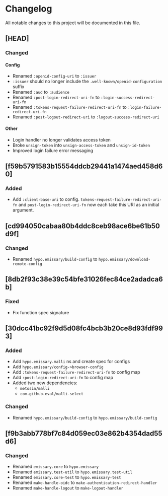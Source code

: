 # Changelog

All notable changes to this project will be documented in this file.

## [HEAD]

### Changed

#### Config

- Renamed `:openid-config-uri` to `:issuer`
- `:issuer` should no longer include the `.well-known/openid-configuration` suffix
- Renamed `:aud` to `:audience`
- Renamed `:post-login-redirect-uri-fn` to `:login-success-redirect-uri-fn`
- Renamed `:tokens-request-failure-redirect-uri-fn` to `:login-failure-redirect-uri-fn`
- Renamed `:post-logout-redirect-uri` to `:logout-success-redirect-uri`

#### Other

- Login handler no longer validates access token
- Broke `unsign-token` into `unsign-access-token` and `unsign-id-token`
- Improved login failure error messaging

## [f59b5791583b15554ddcb29441a1474aed458d60]

### Added

- Add `:client-base-uri` to config. `tokens-request-failure-redirect-uri-fn` and
  `post-login-redirect-uri-fn` now each take this URI as an initial argument.

## [cd994050cabaa80b4ddc8ceb98ace6be61b50d9f]

### Changed

- Renamed `hypo.emissary/build-config` to `hypo.emissary/download-remote-config`

## [8db2f93c38e39c54bfe31026fec84ce2adadca6b]

### Fixed

- Fix function spec signature

## [30dcc41bc92f9d5d08fc4bcb3b20ce8d93fdf993]

### Added

 - Add `hypo.emissary.malli` ns and create spec for configs
 - Add `hypo.emissary/config->browser-config`
 - Add `:tokens-request-failure-redirect-uri-fn` to config map
 - Add `:post-login-redirect-uri-fn` to config map
 - Added two new dependencies:
   - `metosin/malli`
   - `com.github.eval/malli-select`

### Changed

 - Renamed `hypo.emissary/build-config` to `hypo.emissary/build-config`
 
## [f9b3abb778bf7c84d059ec03e862b4354dad55d6]

### Changed

 - Renamed `emissary.core` to `hypo.emissary`
 - Renamed `emissary.test-util` to `hypo.emissary.test-util`
 - Renamed `emissary.core-test` to `hypo.emissary-test`
 - Renamed `make-handle-oidc` to `make-authentication-redirect-handler`
 - Renamed `make-handle-logout` to `make-logout-handler`
